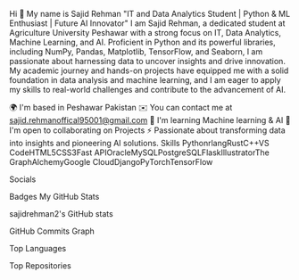 Hi 👋 My name is Sajid Rehman
"IT and Data Analytics Student | Python & ML Enthusiast | Future AI Innovator"
I am Sajid Rehman, a dedicated student at Agriculture University Peshawar with a strong focus on IT, Data Analytics, Machine Learning, and AI. Proficient in Python and its powerful libraries, including NumPy, Pandas, Matplotlib, TensorFlow, and Seaborn, I am passionate about harnessing data to uncover insights and drive innovation. My academic journey and hands-on projects have equipped me with a solid foundation in data analysis and machine learning, and I am eager to apply my skills to real-world challenges and contribute to the advancement of AI.

🌍  I'm based in Peshawar Pakistan
✉️  You can contact me at sajid.rehmanoffical95001@gmail.com
🧠  I'm learning Machine learning & AI
🤝  I'm open to collaborating on Projects
⚡  Passionate about transforming data into insights and pioneering AI solutions.
Skills
PythonrlangRustC++VS CodeHTML5CSS3Fast APIOracleMySQLPostgreSQLFlaskIllustratorThe GraphAlchemyGoogle CloudDjangoPyTorchTensorFlow

Socials


Badges
My GitHub Stats

sajidrehman2's GitHub stats



GitHub Commits Graph

Top Languages

Top Repositories
